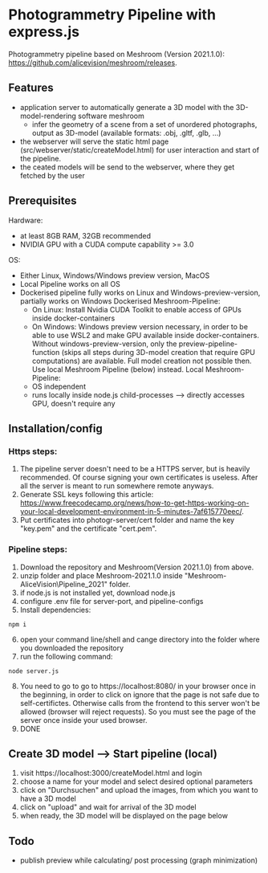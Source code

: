 # Photogrammetry Pipeline with express.js

Photogrammetry pipeline based on Meshroom (Version 2021.1.0): https://github.com/alicevision/meshroom/releases.

## Features

 - application server to automatically generate a 3D model with the 3D-model-rendering software meshroom
   - infer the geometry of a scene from a set of unordered photographs, output as 3D-model (available formats: .obj, .gltf, .glb, ...)
 - the webserver will serve the static html page (src/webserver/static/createModel.html) for user interaction and start of the pipeline.
 - the ceated models will be send to the webserver, where they get fetched by the user
 

## Prerequisites

Hardware:
- at least 8GB RAM, 32GB recommended
- NVIDIA GPU with a CUDA compute capability >= 3.0

OS:
- Either Linux, Windows/Windows preview version, MacOS
- Local Pipeline works on all OS
- Dockerised pipeline fully works on Linux and Windows-preview-version, partially works on Windows
Dockerised Meshroom-Pipeline:
   - On Linux: Install Nvidia CUDA Toolkit to enable access of GPUs inside docker-containers
   - On Windows: Windows preview version necessary, in order to be able to use WSL2 and make GPU available inside docker-containers. Without windows-preview-version, only the      preview-pipeline-function (skips all steps during 3D-model creation that require GPU computations) are available. Full model creation not possible then. Use local Meshroom Pipeline (below) instead.
Local Meshroom-Pipeline:
   - OS independent
   - runs locally inside node.js child-processes --> directly accesses GPU, doesn't require any 

## Installation/config

### Https steps:
 1. The pipeline server doesn't need to be a HTTPS server, but is heavily recommended. Of course signing your own certificates is useless. After all the server is meant to run somewhere remote anyways.
 2. Generate SSL keys following this article: https://www.freecodecamp.org/news/how-to-get-https-working-on-your-local-development-environment-in-5-minutes-7af615770eec/.
 3. Put certificates into photogr-server/cert folder and name the key "key.pem" and the certificate "cert.pem".
    
### Pipeline steps:
 1. Download the repository and Meshroom(Version 2021.1.0) from above.
 2. unzip folder and place Meshroom-2021.1.0 inside "Meshroom-AliceVision\Pipeline_2021" folder.
 3. if node.js is not installed yet, download node.js
 4. configure .env file for server-port, and pipeline-configs
 5. Install dependencies:
````
npm i

````
 6. open your command line/shell and cange directory into the folder where you downloaded the repository
 7. run the following command:

 ````
node server.js
````
 8. You need to go to go to https://localhost:8080/ in your browser once in the beginning, in order to click on ignore that the page is not safe due to self-certifictes. Otherwise calls from the frontend to this server won't be allowed (browser will reject requests). So you must see the page of the server once inside your used browser.
 9. DONE

## Create 3D model --> Start pipeline (local)

1. visit https://localhost:3000/createModel.html and login 
2. choose a name for your model and select desired optional parameters
3. click on "Durchsuchen" and upload the images, from which you want to have a 3D model
4. click on "upload" and wait for arrival of the 3D model
5. when ready, the 3D model will be displayed on the page below

## Todo

- publish preview while calculating/ post processing (graph minimization)
